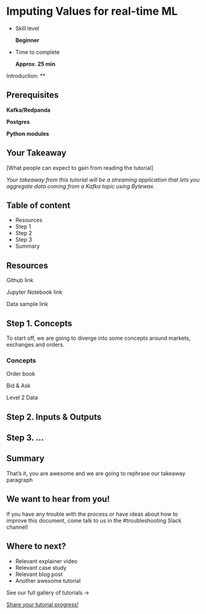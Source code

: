 # Imputing Values for real-time ML

- Skill level
    
    **Beginner**
    
- Time to complete
    
    **Approx. 25 min**
    

Introduction: **

## ****Prerequisites****

**Kafka/Redpanda**

**Postgres**

**Python modules**

## Your Takeaway

[What people can expect to gain from reading the tutorial]

*Your takeaway from this tutorial will be a streaming application that lets you aggregate data coming from a Kafka topic using Bytewax.*

## Table of content

- Resources
- Step 1
- Step 2
- Step 3
- Summary

## Resources

Github link

Jupyter Notebook link

Data sample link

## Step 1. Concepts

To start off, we are going to diverge into some concepts around markets, exchanges and orders.

### Concepts

Order book

Bid & Ask

Level 2 Data

## Step 2. ****Inputs & Outputs****

## Step 3. …

## Summary

That’s it, you are awesome and we are going to rephrase our takeaway paragraph

## We want to hear from you!

If you have any trouble with the process or have ideas about how to improve this document, come talk to us in the #troubleshooting Slack channel!

## Where to next?

- Relevant explainer video
- Relevant case study
- Relevant blog post
- Another awesome tutorial

See our full gallery of tutorials →

[Share your tutorial progress!](https://twitter.com/intent/tweet?text=I%27m%20mastering%20data%20streaming%20with%20%40bytewax!%20&url=https://bytewax.io/tutorials/&hashtags=Bytewax,Tutorials)
